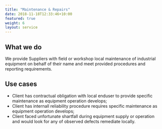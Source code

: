 ```yaml
---
title: "Maintenance & Repairs"
date: 2018-11-18T12:33:46+10:00
featured: true
weight: 6
layout: service
---
```

## What we do
We provide Suppliers with field or workshop local maintenance of industrial equipment on behalf of their name and meet provided procedures and reporting requirements.

## Use cases
- Client has contractual obligation with local enduser to provide specific maintenance as equipment operation develops;
- Client has internall reliability procedure requires specific maintenance as equipment operation develops;
- Client faced unfortunate shartfall during equipment supply or operation and would look for any of observed defects remediate locally.
